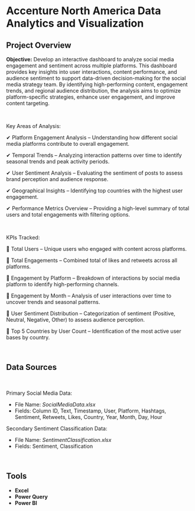 <h1>Accenture North America Data Analytics and Visualization</h1>


<h2>Project Overview</h2>

<b>Objective:</b> Develop an interactive dashboard to analyze social media engagement and sentiment across multiple platforms. This dashboard provides key insights into user interactions, content performance, and audience sentiment to support data-driven decision-making for the social media strategy team. By identifying high-performing content, engagement trends, and regional audience distribution, the analysis aims to optimize platform-specific strategies, enhance user engagement, and improve content targeting.

<br />

Key Areas of Analysis:

✔ Platform Engagement Analysis – Understanding how different social media platforms contribute to overall engagement.

✔ Temporal Trends – Analyzing interaction patterns over time to identify seasonal trends and peak activity periods.

✔ User Sentiment Analysis – Evaluating the sentiment of posts to assess brand perception and audience response.

✔ Geographical Insights – Identifying top countries with the highest user engagement.

✔ Performance Metrics Overview – Providing a high-level summary of total users and total engagements with filtering options.

<br />

KPIs Tracked:

📌 Total Users – Unique users who engaged with content across platforms.

📌 Total Engagements – Combined total of likes and retweets across all platforms.

📌 Engagement by Platform – Breakdown of interactions by social media platform to identify high-performing channels.

📌 Engagement by Month – Analysis of user interactions over time to uncover trends and seasonal patterns.

📌 User Sentiment Distribution – Categorization of sentiment (Positive, Neutral, Negative, Other) to assess audience perception.

📌 Top 5 Countries by User Count – Identification of the most active user bases by country.


<br />

<h2>Data Sources</h2>

<br />

Primary Social Media Data:
- File Name: <i>SocialMediaData.xlsx</i>
- Fields: Column ID,	Text,	Timestamp,	User,	Platform,	Hashtags,	Sentiment,	Retweets,	Likes,	Country,	Year,	Month,	Day,	Hour


Secondary Sentiment Classification Data:
- File Name: <i>SentimentClassification.xlsx</i>
- Fields: Sentiment, Classification

<br />

<h2>Tools</h2>

- <b>Excel</b> 
- <b>Power Query</b>
- <b>Power BI</b>
<br />

